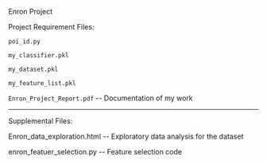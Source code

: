 Enron Project 


Project Requirement Files:

`poi_id.py`

`my_classifier.pkl`

`my_dataset.pkl`

`my_feature_list.pkl`

`Enron_Project_Report.pdf` -- Documentation of my work

-------------------------
Supplemental Files:

Enron_data_exploration.html -- Exploratory data analysis for the dataset

enron_featuer_selection.py -- Feature selection code 
